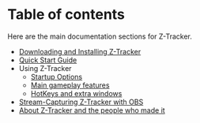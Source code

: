# Table of contents

Here are the main documentation sections for Z-Tracker.

- [Downloading and Installing Z-Tracker](install.md)
- [Quick Start Guide](quick-start.md)
- Using Z-Tracker
   - [Startup Options](startup-options.md)
   - [Main gameplay features](use.md)
   - [HotKeys and extra windows](extras.md)
- [Stream-Capturing Z-Tracker with OBS](stream-capture.md)
- [About Z-Tracker and the people who made it](about.md)